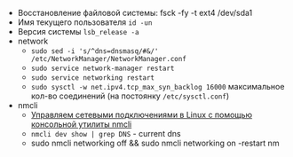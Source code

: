 * Восстановление файловой системы: fsck -fy -t ext4 /dev/sda1
* Имя текущего пользователя `id -un`
* Версия системы `lsb_release -a`
* network
   * `sudo sed -i 's/^dns=dnsmasq/#&/' /etc/NetworkManager/NetworkManager.conf` 
   * `sudo service network-manager restart`
   * `sudo service networking restart`
   * `sudo sysctl -w net.ipv4.tcp_max_syn_backlog 16000` максимальное кол-во соединений (на постоянку `/etc/sysctl.conf`)
* nmcli
   * [Управляем сетевыми подключениями в Linux с помощью консольной утилиты nmcli](https://habr.com/ru/company/vdsina/blog/512282/)
   * `nmcli dev show | grep DNS` - current dns
   * sudo nmcli networking off && sudo nmcli networking on -restart nm
  

